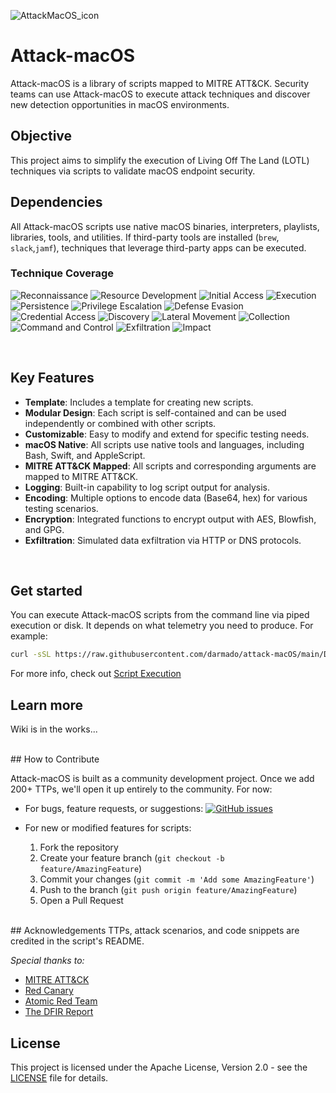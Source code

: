 

![AttackMacOS_icon](https://github.com/user-attachments/assets/dc7809ab-10bf-46d2-8daf-e706af8ed371)


# Attack-macOS
Attack-macOS is a library of scripts mapped to MITRE ATT&CK. Security teams can use Attack-macOS to execute attack techniques and discover new detection opportunities in macOS environments.
## Objective
This project aims to simplify the execution of Living Off The Land (LOTL) techniques via scripts to validate macOS endpoint security.
</br>
## Dependencies

All Attack-macOS scripts use native macOS binaries, interpreters, playlists, libraries, tools, and utilities. If third-party tools are installed (```brew```, ```slack```,```jamf```),  techniques that leverage third-party apps can be executed. 
</br>

### Technique Coverage
![Reconnaissance](https://img.shields.io/github/directory-file-count/darmado/attack-macOS/Reconnaissance?label=Reconnaissance&type=file)
![Resource Development](https://img.shields.io/github/directory-file-count/darmado/attack-macOS/Resource_Development?label=Resource%20Development&type=file)
![Initial Access](https://img.shields.io/github/directory-file-count/darmado/attack-macOS/Initial_Access?label=Initial%20Access&type=file)
![Execution](https://img.shields.io/github/directory-file-count/darmado/attack-macOS/Execution?label=Execution&type=file)
![Persistence](https://img.shields.io/github/directory-file-count/darmado/attack-macOS/Persistence?label=Persistence&type=file)
![Privilege Escalation](https://img.shields.io/github/directory-file-count/darmado/attack-macOS/Privilege_Escalation?label=Privilege%20Escalation&type=file)
![Defense Evasion](https://img.shields.io/github/directory-file-count/darmado/attack-macOS/Defense_Evasion?label=Defense%20Evasion&type=file)
![Credential Access](https://img.shields.io/github/directory-file-count/darmado/attack-macOS/Credential_Access?label=Credential%20Access&type=file)
![Discovery](https://img.shields.io/github/directory-file-count/darmado/attack-macOS/Discovery?label=Discovery&type=file)
![Lateral Movement](https://img.shields.io/github/directory-file-count/darmado/attack-macOS/Lateral_Movement?label=Lateral%20Movement&type=file)
![Collection](https://img.shields.io/github/directory-file-count/darmado/attack-macOS/Collection?label=Collection&type=file)
![Command and Control](https://img.shields.io/github/directory-file-count/darmado/attack-macOS/Command_and_Control?label=Command%20and%20Control&type=file)
![Exfiltration](https://img.shields.io/github/directory-file-count/darmado/attack-macOS/Exfiltration?label=Exfiltration&type=file)
![Impact](https://img.shields.io/github/directory-file-count/darmado/attack-macOS/Impact?label=Impact&type=file)



</br>

## Key Features

- **Template**: Includes a template for creating new scripts.
- **Modular Design**: Each script is self-contained and can be used independently or combined with other scripts.
- **Customizable**: Easy to modify and extend for specific testing needs.
- **macOS Native**: All scripts use native tools and languages, including Bash, Swift, and AppleScript.
- **MITRE ATT&CK Mapped**: All scripts and corresponding arguments are mapped to MITRE ATT&CK.
- **Logging**: Built-in capability to log script output for analysis.
- **Encoding**: Multiple options to encode data (Base64, hex) for various testing scenarios.
- **Encryption**: Integrated functions to encrypt output with AES, Blowfish, and GPG.
- **Exfiltration**: Simulated data exfiltration via HTTP or DNS protocols.
</br>


## Get started

You can execute Attack-macOS scripts from the command line via piped execution or disk. It depends on what telemetry you need to produce. For example:

```sh
curl -sSL https://raw.githubusercontent.com/darmado/attack-macOS/main/Discovery/accounts.sh | sh -s -- --help
```
For more info, check out [Script Execution](https://github.com/darmado/attack-macOS/wiki/Script-Execution.md) 
</br>

## Learn more

Wiki is in the works...

</br>
## How to Contribute 

Attack-macOS is built as a community development project. Once we add 200+ TTPs, we'll open it up entirely to the community. For now:

- For bugs, feature requests, or suggestions: 
  [![GitHub issues](https://img.shields.io/github/issues/yourusername/attack-macOS.svg)](https://github.com/darmado/attack-macOS/issues)

- For new or modified features for scripts:
  1. Fork the repository
  2. Create your feature branch (`git checkout -b feature/AmazingFeature`)
  3. Commit your changes (`git commit -m 'Add some AmazingFeature'`)
  4. Push to the branch (`git push origin feature/AmazingFeature`)
  5. Open a Pull Request

</br>
## Acknowledgements
TTPs, attack scenarios, and code snippets are credited in the script's README.

*Special thanks to:*
- [MITRE ATT&CK ](https://twitter.com/mitreattack)
- [Red Canary ](https://twitter.com/redcanaryco)
- [Atomic Red Team](https://github.com/redcanaryco/atomic-red-team)
- [The DFIR Report](https://thedfirreport.com/)


## License

This project is licensed under the Apache License, Version 2.0 - see the [LICENSE](LICENSE) file for details.

